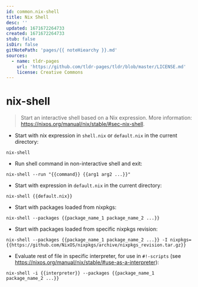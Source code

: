 ```yaml
---
id: common.nix-shell
title: Nix Shell
desc: ''
updated: 1671672264733
created: 1671672264733
stub: false
isDir: false
gitNotePath: 'pages/{{ noteHiearchy }}.md'
sources:
  - name: tldr-pages
    url: 'https://github.com/tldr-pages/tldr/blob/master/LICENSE.md'
    license: Creative Commons
---
```

# nix-shell

> Start an interactive shell based on a Nix expression.
> More information: <https://nixos.org/manual/nix/stable/#sec-nix-shell>.

- Start with nix expression in `shell.nix` or `default.nix` in the current directory:

`nix-shell`

- Run shell command in non-interactive shell and exit:

`nix-shell --run "{{command}} {{arg1 arg2 ...}}"`

- Start with expression in `default.nix` in the current directory:

`nix-shell {{default.nix}}`

- Start with packages loaded from nixpkgs:

`nix-shell --packages {{package_name_1 package_name_2 ...}}`

- Start with packages loaded from specific nixpkgs revision:

`nix-shell --packages {{package_name_1 package_name_2 ...}} -I nixpkgs={{https://github.com/NixOS/nixpkgs/archive/nixpkgs_revision.tar.gz}}`

- Evaluate rest of file in specific interpreter, for use in `#!-scripts` (see <https://nixos.org/manual/nix/stable/#use-as-a-interpreter>):

`nix-shell -i {{interpreter}} --packages {{package_name_1 package_name_2 ...}}`

